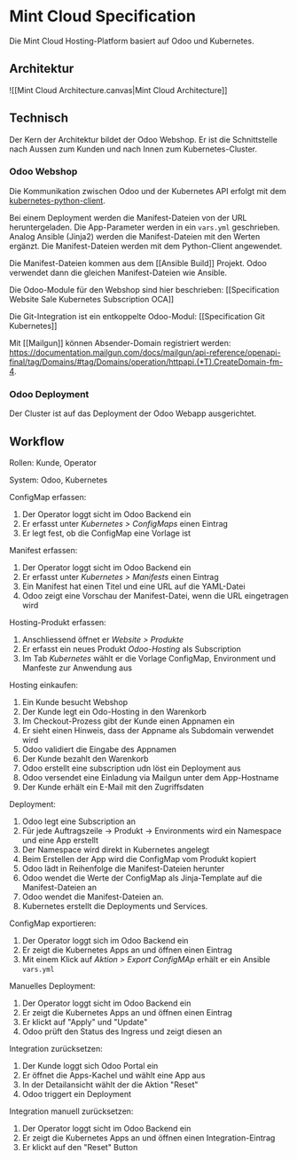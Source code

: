 
# Mint Cloud Specification

Die Mint Cloud Hosting-Platform basiert auf Odoo und Kubernetes.

## Architektur

![[Mint Cloud Architecture.canvas|Mint Cloud Architecture]]

## Technisch

Der Kern der Architektur bildet der Odoo Webshop. Er ist die Schnittstelle nach Aussen zum Kunden und nach Innen zum Kubernetes-Cluster.

### Odoo Webshop

Die Kommunikation zwischen Odoo und der Kubernetes API erfolgt mit dem [kubernetes-python-client](https://kubernetes.readthedocs.io/en/latest/).

Bei einem Deployment werden die Manifest-Dateien von der URL heruntergeladen. Die App-Parameter werden in ein `vars.yml` geschrieben. Analog Ansible (Jinja2) werden die Manifest-Dateien mit den Werten ergänzt. Die Manifest-Dateien werden mit dem Python-Client angewendet.

Die Manifest-Dateien kommen aus dem [[Ansible Build]] Projekt. Odoo verwendet dann die gleichen Manifest-Dateien wie Ansible.

Die Odoo-Module für den Webshop sind hier beschrieben: [[Specification Website Sale Kubernetes Subscription OCA]]

Die Git-Integration ist ein entkoppelte Odoo-Modul: [[Specification Git Kubernetes]]

Mit [[Mailgun]] können Absender-Domain registriert werden: <https://documentation.mailgun.com/docs/mailgun/api-reference/openapi-final/tag/Domains/#tag/Domains/operation/httpapi.(*T).CreateDomain-fm-4>.
### Odoo Deployment

Der Cluster ist auf das Deployment der Odoo Webapp ausgerichtet.

## Workflow

Rollen: Kunde, Operator

System: Odoo, Kubernetes

ConfigMap erfassen:

1. Der Operator loggt sicht im Odoo Backend ein
2. Er erfasst unter *Kubernetes > ConfigMaps* einen Eintrag
3. Er legt fest, ob die ConfigMap eine Vorlage ist

Manifest erfassen:

1. Der Operator loggt sicht im Odoo Backend ein
2. Er erfasst unter *Kubernetes > Manifests* einen Eintrag
3. Ein Manifest hat einen Titel und eine URL auf die YAML-Datei
4. Odoo zeigt eine Vorschau der Manifest-Datei, wenn die URL eingetragen wird

Hosting-Produkt erfassen:

1. Anschliessend öffnet er *Website > Produkte*
2. Er erfasst ein neues Produkt *Odoo-Hosting* als Subscription
3. Im Tab *Kubernetes* wählt er die Vorlage ConfigMap, Environment und Manfeste zur Anwendung aus

Hosting einkaufen:

1. Ein Kunde besucht Webshop
2. Der Kunde legt ein Odo-Hosting in den Warenkorb
3. Im Checkout-Prozess gibt der Kunde einen Appnamen ein
4. Er sieht einen Hinweis, dass der Appname als Subdomain verwendet wird
5. Odoo validiert die Eingabe des Appnamen
6. Der Kunde bezahlt den Warenkorb
7. Odoo erstellt eine subscription udn löst ein Deployment aus
8. Odoo versendet eine Einladung via Mailgun unter dem App-Hostname
9. Der Kunde erhält ein E-Mail mit den Zugriffsdaten

Deployment:

1. Odoo legt eine Subscription an
2. Für jede Auftragszeile -> Produkt -> Environments wird ein Namespace und eine App erstellt
3. Der Namespace wird direkt in Kubernetes angelegt
4. Beim Erstellen der App wird die ConfigMap vom Produkt kopiert
5. Odoo lädt in Reihenfolge die Manifest-Dateien herunter
6. Odoo wendet die Werte der ConfigMap als Jinja-Template auf die Manifest-Dateien an
7. Odoo wendet die Manifest-Dateien an.
8. Kubernetes erstellt die Deployments und Services.

ConfigMap exportieren:

1. Der Operator loggt sich im Odoo Backend ein
2. Er zeigt die Kubernetes Apps an und öffnen einen Eintrag
3. Mit einem Klick auf *Aktion > Export ConfigMAp* erhält er ein Ansible `vars.yml`

Manuelles Deployment:

1. Der Operator loggt sicht im Odoo Backend ein
2. Er zeigt die Kubernetes Apps an und öffnen einen Eintrag
3. Er klickt auf "Apply" und "Update"
4. Odoo prüft den Status des Ingress und zeigt diesen an

Integration zurücksetzen:

1. Der Kunde loggt sich Odoo Portal ein
2. Er öffnet die Apps-Kachel und wählt eine App aus
3. In der Detailansicht wählt der die Aktion "Reset"
4. Odoo triggert ein Deployment

Integration manuell zurücksetzen:

1. Der Operator loggt sicht im Odoo Backend ein
2. Er zeigt die Kubernetes Apps an und öffnen einen Integration-Eintrag
3. Er klickt auf den "Reset" Button